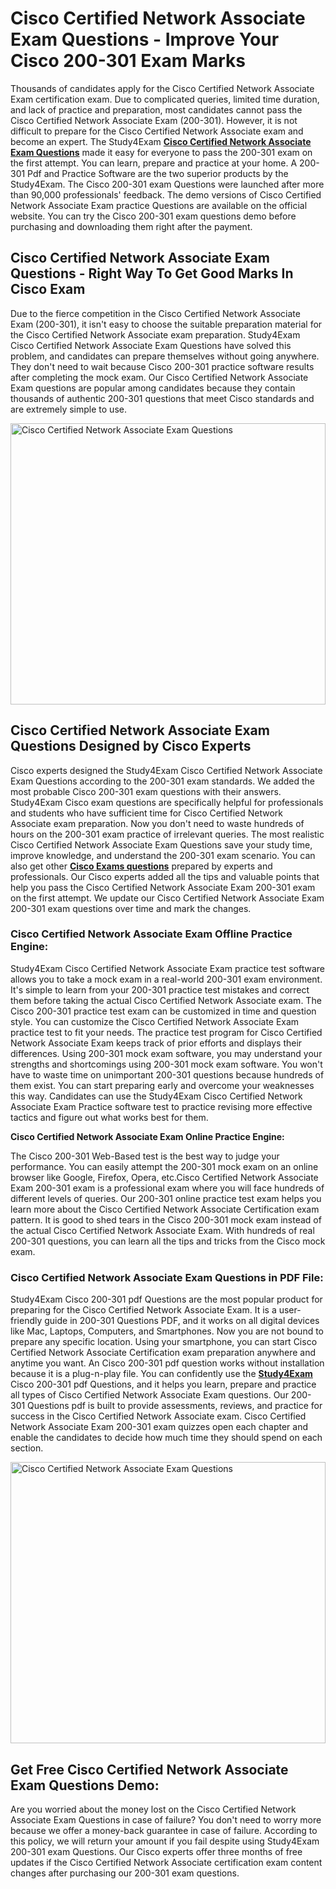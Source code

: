 <h1><strong>Cisco Certified Network Associate Exam Questions - Improve Your Cisco 200-301 Exam Marks</strong></h1>

<p>Thousands of candidates apply for the Cisco Certified Network Associate Exam certification exam. Due to complicated queries, limited time duration, and lack of practice and preparation, most candidates cannot pass the Cisco Certified Network Associate Exam&nbsp;(200-301). However, it is not difficult to prepare for the Cisco Certified Network Associate exam and become an expert. The Study4Exam&nbsp;<a href="https://www.study4exam.com/cisco/cisco-certified-network-associate-exam-questions" target="_blank"><strong>Cisco Certified Network Associate Exam Questions</strong></a> made it easy for everyone to pass the 200-301 exam on the first attempt. You can learn, prepare and practice at your home. A&nbsp;200-301 Pdf and Practice Software are the two superior products by the Study4Exam. The Cisco 200-301 exam Questions were launched after more than 90,000 professionals&#39; feedback. The demo versions of Cisco Certified Network Associate Exam practice Questions&nbsp;are available on the official website. You can try the Cisco 200-301&nbsp;exam questions demo before purchasing and downloading them right after the payment.&nbsp;</p>

<h2><strong>Cisco Certified Network Associate Exam Questions - Right Way To Get Good Marks In Cisco Exam</strong></h2>

<p>Due to the fierce competition in the Cisco Certified Network Associate Exam (200-301), it isn&#39;t easy to choose the suitable preparation material for the Cisco Certified Network Associate exam preparation. Study4Exam Cisco Certified Network Associate Exam Questions have solved this problem, and candidates can prepare themselves without going anywhere. They don&#39;t need to wait because Cisco 200-301 practice software results after completing the mock exam.&nbsp;Our Cisco Certified Network Associate Exam questions are popular among candidates because they contain thousands of authentic 200-301 questions that meet Cisco standards and are extremely simple to use.</p>

<p><a href="https://www.study4exam.com/cisco/200-301-ccna" target="_blank"><img alt="Cisco Certified Network Associate Exam Questions" src="https://www.thequestionanswers.com/wp-content/uploads/2022/06/S4E-Cert-Exam-Questions-scaled.webp" style="width: 100%; height: 450px;" /></a></p>

<h2><strong>Cisco Certified Network Associate Exam Questions Designed by Cisco Experts</strong>&nbsp;</h2>

<p>Cisco experts designed the Study4Exam Cisco Certified Network Associate Exam Questions according to the 200-301 exam standards. We added the most probable Cisco 200-301 exam questions with their answers. Study4Exam Cisco exam questions are specifically helpful for professionals and students who have sufficient time for Cisco Certified Network Associate exam preparation. Now you don&#39;t need to waste hundreds of hours on the 200-301 exam practice of irrelevant queries. The most realistic Cisco Certified Network Associate Exam Questions save your study time, improve knowledge, and understand the 200-301 exam scenario. You can also get other <a href="https://www.study4exam.com/cisco-exams" target="_blank"><strong>Cisco Exams questions</strong></a> prepared by experts and professionals. Our Cisco experts added all the tips and valuable points that help you pass the Cisco Certified Network Associate Exam 200-301 exam on the first attempt. We update our Cisco Certified Network Associate Exam 200-301 exam questions over time and mark the changes.</p>

<h3><strong>Cisco Certified Network Associate Exam Offline Practice Engine:</strong></h3>

<p>Study4Exam Cisco Certified Network Associate Exam practice test software allows you to take a mock exam in a real-world 200-301 exam environment. It&#39;s simple to learn from your 200-301 practice test mistakes and correct them before taking the actual Cisco Certified Network Associate exam. The Cisco 200-301 practice test exam can be customized in time and question style. You can customize the Cisco Certified Network Associate Exam practice test to fit your needs. The practice test program for Cisco Certified Network Associate Exam keeps track of prior efforts and displays their differences. Using 200-301 mock exam software, you may understand your strengths and shortcomings using 200-301 mock exam software. You won&#39;t have to waste time on unimportant 200-301 questions because hundreds of them exist. You can start preparing early and overcome your weaknesses this way. Candidates can use the Study4Exam Cisco Certified Network Associate Exam Practice software test to practice revising more effective tactics and figure out what works best for them.</p>

<p><strong>Cisco Certified Network Associate Exam Online Practice Engine:</strong></p>

<p>The Cisco 200-301 Web-Based test is the best way to judge your performance. You can easily attempt the 200-301 mock exam on an online browser like Google, Firefox, Opera, etc.Cisco Certified Network Associate Exam 200-301 exam is a professional exam where you will face hundreds of different levels of queries. Our 200-301 online practice test exam helps you learn more about the Cisco Certified Network Associate Certification&nbsp;exam pattern. It is good to shed tears in the Cisco 200-301 mock exam instead of the actual Cisco Certified Network Associate Exam. With hundreds of real 200-301 questions, you can learn all the tips and tricks from the Cisco mock exam.&nbsp;</p>

<h3><strong>Cisco Certified Network Associate Exam Questions in PDF File:</strong></h3>

<p>Study4Exam Cisco 200-301 pdf Questions are the most popular product for preparing for the Cisco Certified Network Associate Exam. It is a user-friendly guide in 200-301 Questions PDF, and it works on all digital devices like Mac, Laptops, Computers, and Smartphones. Now you are not bound to prepare any specific location. Using your smartphone, you can start Cisco Certified Network Associate Certification&nbsp;exam preparation anywhere and anytime you want. An Cisco 200-301 pdf question works without installation because it is a plug-n-play file. You can confidently use the <a href="https://www.study4exam.com/" target="_blank"><strong>Study4Exam</strong></a> Cisco 200-301 pdf Questions, and it helps you learn, prepare and practice all types of Cisco Certified Network Associate Exam questions. Our 200-301 Questions pdf is built to provide assessments, reviews, and practice for success in the Cisco Certified Network Associate exam. Cisco Certified Network Associate Exam 200-301 exam quizzes open each chapter and enable the candidates to decide how much time they should spend on each section.&nbsp;</p>

<p><a href="https://www.study4exam.com/cisco/200-301-ccna" target="_blank"><img alt="Cisco Certified Network Associate Exam Questions" src="https://www.thequestionanswers.com/wp-content/uploads/2022/06/S4E-Cert-Exams-Questions-Discount-scaled.webp" style="width: 100%; height: 450px;" /></a></p>

<h2><strong>Get&nbsp;Free&nbsp;Cisco Certified Network Associate Exam&nbsp;Questions Demo</strong>:</h2>

<p>Are you worried about the money lost on the Cisco Certified Network Associate Exam Questions in case of failure? You don&#39;t need to worry more because we offer a money-back guarantee in case of failure. According to this policy, we will return your amount if you fail despite using Study4Exam 200-301 exam Questions. Our Cisco experts offer three months of free updates if the Cisco Certified Network Associate certification exam content changes after purchasing our 200-301 exam questions.</p>

